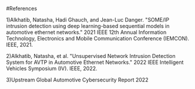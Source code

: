 #References 

1)Alkhatib, Natasha, Hadi Ghauch, and Jean-Luc Danger. "SOME/IP intrusion detection using deep learning-based sequential models in automotive ethernet networks." 2021 IEEE 12th Annual Information Technology, Electronics and Mobile Communication Conference (IEMCON). IEEE, 2021.


2)Alkhatib, Natasha, et al. "Unsupervised Network Intrusion Detection System for AVTP in Automotive Ethernet Networks." 2022 IEEE Intelligent Vehicles Symposium (IV). IEEE, 2022.


3)Upstream Global Automotive Cybersecurity Report 2022
